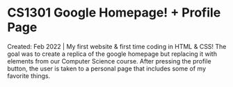 # CS1301 Google Homepage! + Profile Page
 Created: Feb 2022 | My first website & first time coding in HTML & CSS! The goal was to create a replica of the google homepage but replacing it with elements from our Computer Science course. After pressing the profile button, the user is taken to a personal page that includes some of my favorite things.
